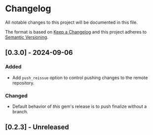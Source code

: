 # Changelog

All notable changes to this project will be documented in this file.

The format is based on [Keep a Changelog](http://keepachangelog.com/)
and this project adheres to [Semantic Versioning](http://semver.org/).

## [0.3.0] - 2024-09-06

### Added

- Add `push_reissue` option to control pushing changes to the remote repository.

### Changed

- Default behavior of _this_ gem's release is to push finalize without a branch.

## [0.2.3] - Unreleased
